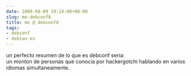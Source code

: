 ```yaml
---  
date: 2008-08-09 19:24:00+00:00  
slug: me-debconf8  
title: me @ debconf8  
tags:  
- debconf  
- debian-es  
---  
```

  
un perfecto resumen de lo que es debconf seria:    
un monton de personas que conocia por hackergotchi hablando en varios idiomas simultaneamente.  
